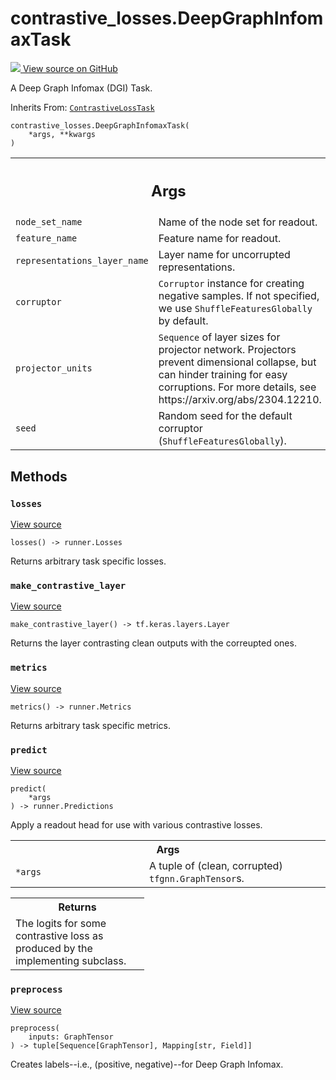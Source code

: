 # contrastive_losses.DeepGraphInfomaxTask

<!-- Insert buttons and diff -->

<a target="_blank" href="https://github.com/tensorflow/gnn/tree/master/tensorflow_gnn/models/contrastive_losses/tasks.py#L191-L237">
<img src="https://www.tensorflow.org/images/GitHub-Mark-32px.png" /> View source
on GitHub </a>

A Deep Graph Infomax (DGI) Task.

Inherits From:
[`ContrastiveLossTask`](../contrastive_losses/ContrastiveLossTask.md)

<pre class="devsite-click-to-copy prettyprint lang-py tfo-signature-link">
<code>contrastive_losses.DeepGraphInfomaxTask(
    *args, **kwargs
)
</code></pre>

<!-- Placeholder for "Used in" -->
<!-- Tabular view -->

 <table class="responsive fixed orange">
<colgroup><col width="214px"><col></colgroup>
<tr><th colspan="2"><h2 class="add-link">Args</h2></th></tr>

<tr>
<td>
<code>node_set_name</code><a id="node_set_name"></a>
</td>
<td>
Name of the node set for readout.
</td>
</tr><tr>
<td>
<code>feature_name</code><a id="feature_name"></a>
</td>
<td>
Feature name for readout.
</td>
</tr><tr>
<td>
<code>representations_layer_name</code><a id="representations_layer_name"></a>
</td>
<td>
Layer name for uncorrupted representations.
</td>
</tr><tr>
<td>
<code>corruptor</code><a id="corruptor"></a>
</td>
<td>
<code>Corruptor</code> instance for creating negative samples. If not
specified, we use <code>ShuffleFeaturesGlobally</code> by default.
</td>
</tr><tr>
<td>
<code>projector_units</code><a id="projector_units"></a>
</td>
<td>
<code>Sequence</code> of layer sizes for projector network.
Projectors prevent dimensional collapse, but can hinder training for
easy corruptions. For more details, see
https://arxiv.org/abs/2304.12210.
</td>
</tr><tr>
<td>
<code>seed</code><a id="seed"></a>
</td>
<td>
Random seed for the default corruptor (<code>ShuffleFeaturesGlobally</code>).
</td>
</tr>
</table>

## Methods

<h3 id="losses"><code>losses</code></h3>

<a target="_blank" class="external" href="https://github.com/tensorflow/gnn/tree/master/tensorflow_gnn/models/contrastive_losses/tasks.py#L222-L226">View
source</a>

<pre class="devsite-click-to-copy prettyprint lang-py tfo-signature-link">
<code>losses() -> runner.Losses
</code></pre>

Returns arbitrary task specific losses.

<h3 id="make_contrastive_layer"><code>make_contrastive_layer</code></h3>

<a target="_blank" class="external" href="https://github.com/tensorflow/gnn/tree/master/tensorflow_gnn/models/contrastive_losses/tasks.py#L202-L203">View
source</a>

<pre class="devsite-click-to-copy prettyprint lang-py tfo-signature-link">
<code>make_contrastive_layer() -> tf.keras.layers.Layer
</code></pre>

Returns the layer contrasting clean outputs with the correupted ones.

<h3 id="metrics"><code>metrics</code></h3>

<a target="_blank" class="external" href="https://github.com/tensorflow/gnn/tree/master/tensorflow_gnn/models/contrastive_losses/tasks.py#L228-L237">View
source</a>

<pre class="devsite-click-to-copy prettyprint lang-py tfo-signature-link">
<code>metrics() -> runner.Metrics
</code></pre>

Returns arbitrary task specific metrics.

<h3 id="predict"><code>predict</code></h3>

<a target="_blank" class="external" href="https://github.com/tensorflow/gnn/tree/master/tensorflow_gnn/models/contrastive_losses/tasks.py#L205-L211">View
source</a>

<pre class="devsite-click-to-copy prettyprint lang-py tfo-signature-link">
<code>predict(
    *args
) -> runner.Predictions
</code></pre>

Apply a readout head for use with various contrastive losses.

<!-- Tabular view -->

 <table class="responsive fixed orange">
<colgroup><col width="214px"><col></colgroup>
<tr><th colspan="2">Args</th></tr>

<tr>
<td>
<code>*args</code>
</td>
<td>
A tuple of (clean, corrupted) <code>tfgnn.GraphTensor</code>s.
</td>
</tr>
</table>

<!-- Tabular view -->

 <table class="responsive fixed orange">
<colgroup><col width="214px"><col></colgroup>
<tr><th colspan="2">Returns</th></tr>
<tr class="alt">
<td colspan="2">
The logits for some contrastive loss as produced by the implementing
subclass.
</td>
</tr>

</table>

<h3 id="preprocess"><code>preprocess</code></h3>

<a target="_blank" class="external" href="https://github.com/tensorflow/gnn/tree/master/tensorflow_gnn/models/contrastive_losses/tasks.py#L213-L220">View
source</a>

<pre class="devsite-click-to-copy prettyprint lang-py tfo-signature-link">
<code>preprocess(
    inputs: GraphTensor
) -> tuple[Sequence[GraphTensor], Mapping[str, Field]]
</code></pre>

Creates labels--i.e., (positive, negative)--for Deep Graph Infomax.
